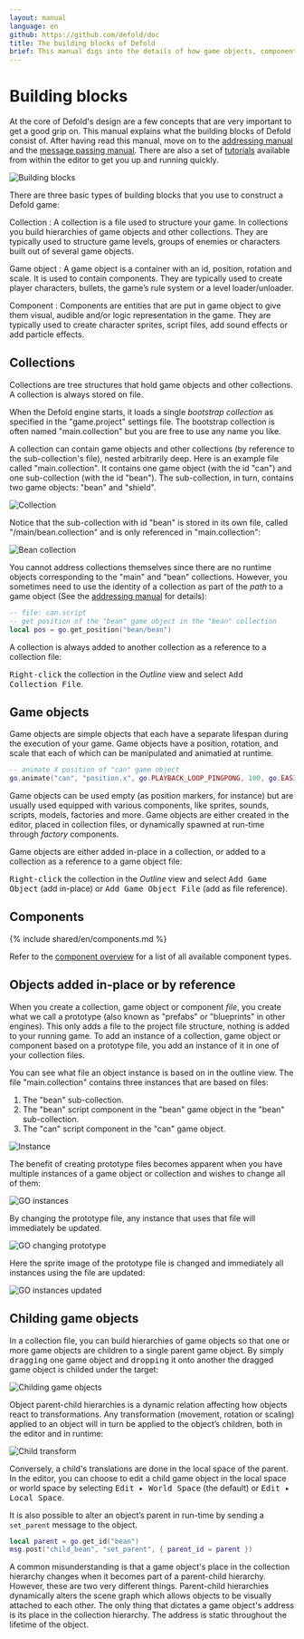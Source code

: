 ```yaml
---
layout: manual
language: en
github: https://github.com/defold/doc
title: The building blocks of Defold
brief: This manual digs into the details of how game objects, components and collections work.
---
```


#  Building blocks

At the core of Defold's design are a few concepts that are very important to get a good grip on. This manual explains what the building blocks of Defold consist of. After having read this manual, move on to the [addressing manual](/manuals/addressing) and the [message passing manual](/manuals/message-passing). There are also a set of [tutorials](/tutorials/getting-started) available from within the editor to get you up and running quickly.

![Building blocks](../images/building_blocks/building_blocks.png)

There are three basic types of building blocks that you use to construct a Defold game:

Collection
: A collection is a file used to structure your game. In collections you build hierarchies of game objects and other collections. They are typically used to structure game levels, groups of enemies or characters built out of several game objects.

Game object
: A game object is a container with an id, position, rotation and scale. It is used to contain components. They are typically used to create player characters, bullets, the game’s rule system or a level loader/unloader.

Component
: Components are entities that are put in game object to give them visual, audible and/or logic representation in the game. They are typically used to create character sprites, script files, add sound effects or add particle effects.

## Collections

Collections are tree structures that hold game objects and other collections. A collection is always stored on file.

When the Defold engine starts, it loads a single _bootstrap collection_ as specified in the "game.project" settings file. The bootstrap collection is often named "main.collection" but you are free to use any name you like.

A collection can contain game objects and other collections (by reference to the sub-collection's file), nested arbitrarily deep. Here is an example file called "main.collection". It contains one game object (with the id "can") and one sub-collection (with the id "bean"). The sub-collection, in turn, contains two game objects: "bean" and "shield".

![Collection](../images/building_blocks/collection.png)

Notice that the sub-collection with id "bean" is stored in its own file, called "/main/bean.collection" and is only referenced in "main.collection":

![Bean collection](../images/building_blocks/bean_collection.png)

You cannot address collections themselves since there are no runtime objects corresponding to the "main" and "bean" collections. However, you sometimes need to use the identity of a collection as part of the _path_ to a game object (See the [addressing manual](/manuals/addressing) for details):

```lua
-- file: can.script
-- get position of the "bean" game object in the "bean" collection
local pos = go.get_position("bean/bean")
```

A collection is always added to another collection as a reference to a collection file:

<kbd>Right-click</kbd> the collection in the *Outline* view and select <kbd>Add Collection File</kbd>.

## Game objects

Game objects are simple objects that each have a separate lifespan during the execution of your game. Game objects have a position, rotation, and scale that each of which can be manipulated and animatied at runtime.

```lua
-- animate X position of "can" game object
go.animate("can", "position.x", go.PLAYBACK_LOOP_PINGPONG, 100, go.EASING_LINEAR, 1.0)
```

Game objects can be used empty (as position markers, for instance) but are usually used equipped with various components, like sprites, sounds, scripts, models, factories and more. Game objects are either created in the editor, placed in collection files, or dynamically spawned at run-time through _factory_ components.

Game objects are either added in-place in a collection, or added to a collection as a reference to a game object file:

<kbd>Right-click</kbd> the collection in the *Outline* view and select <kbd>Add Game Object</kbd> (add in-place) or <kbd>Add Game Object File</kbd> (add as file reference).


## Components

{% include shared/en/components.md %}

Refer to the [component overview](/manuals/components/) for a list of all available component types.

## Objects added in-place or by reference

When you create a collection, game object or component _file_, you create what we call a prototype (also known as "prefabs" or "blueprints" in other engines). This only adds a file to the project file structure, nothing is added to your running game. To add an instance of a collection, game object or component based on a prototype file, you add an instance of it in one of your collection files.

You can see what file an object instance is based on in the outline view. The file "main.collection" contains three instances that are based on files:

1. The "bean" sub-collection.
2. The "bean" script component in the "bean" game object in the "bean" sub-collection.
3. The "can" script component in the "can" game object.

![Instance](../images/building_blocks/instance.png)

The benefit of creating prototype files becomes apparent when you have multiple instances of a game object or collection and wishes to change all of them:

![GO instances](../images/building_blocks/go_instance.png)

By changing the prototype file, any instance that uses that file will immediately be updated.

![GO changing prototype](../images/building_blocks/go_change_blueprint.png)

Here the sprite image of the prototype file is changed and immediately all instances using the file are updated:

![GO instances updated](../images/building_blocks/go_instance2.png)

## Childing game objects

In a collection file, you can build hierarchies of game objects so that one or more game objects are children to a single parent game object. By simply <kbd>dragging</kbd> one game object and <kbd>dropping</kbd> it onto another the dragged game object is childed under the target:

![Childing game objects](../images/building_blocks/childing.png)

Object parent-child hierarchies is a dynamic relation affecting how objects react to transformations. Any transformation (movement, rotation or scaling) applied to an object will in turn be applied to the object’s children, both in the editor and in runtime:

![Child transform](../images/building_blocks/child_transform.png)

Conversely, a child's translations are done in the local space of the parent. In the editor, you can choose to edit a child game object in the local space or world space by selecting <kbd>Edit ▸ World Space</kbd> (the default) or <kbd>Edit ▸ Local Space</kbd>.

It is also possible to alter an object’s parent in run-time by sending a `set_parent` message to the object.

```lua
local parent = go.get_id("bean")
msg.post("child_bean", "set_parent", { parent_id = parent })
```

<div class='important' markdown='1'>
A common misunderstanding is that a game object's place in the collection hierarchy changes when it becomes part of a parent-child hierarchy. However, these are two very different things. Parent-child hierarchies dynamically alters the scene graph which allows objects to be visually attached to each other. The only thing that dictates a game object's address is its place in the collection hierarchy. The address is static throughout the lifetime of the object.
</div>
